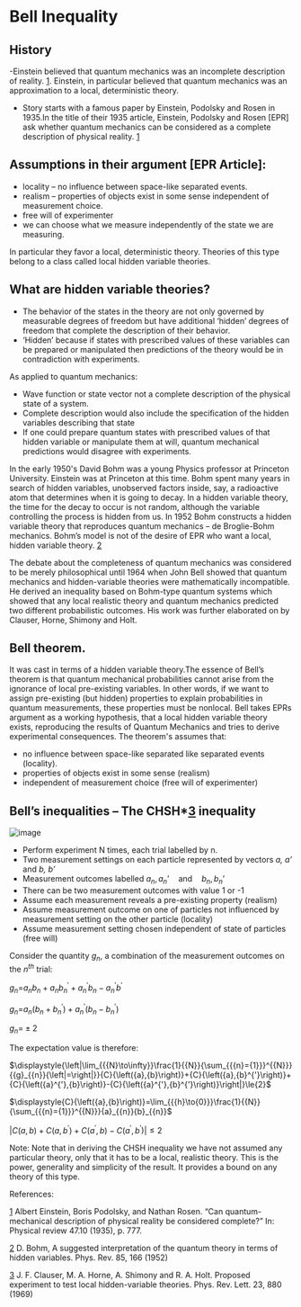 # Bell Inequality

## History
-Einstein believed that quantum mechanics was an incomplete description of reality. [1](https://journals.aps.org/pr/abstract/10.1103/PhysRev.47.777). Einstein, in particular believed that quantum mechanics was an approximation to a local, deterministic theory. 
-	Story starts with a famous paper by Einstein, Podolsky and Rosen in 1935.In the title of their 1935 article, Einstein, Podolsky and Rosen [EPR] ask whether quantum mechanics can be considered as a complete description of physical reality. [1](https://journals.aps.org/pr/abstract/10.1103/PhysRev.47.777)

## Assumptions in their argument [EPR Article]:
- locality – no influence between space-like separated events.
- realism – properties of objects exist in some sense independent of measurement choice.
- free will of experimenter
- we can choose what we measure independently of the state we are measuring. 

In particular they favor a local, deterministic theory. Theories of this type belong to a class called local hidden variable theories.

## What are hidden variable theories?
- The behavior of the states in the theory are not only governed by measurable degrees of freedom but have additional ‘hidden’ degrees of freedom that complete the description of their behavior.
- ‘Hidden’ because if states with prescribed values of these variables can be prepared or manipulated then predictions of the theory would be in contradiction with experiments.

As applied to quantum mechanics: 
- Wave function or state vector not a complete description of the physical state of a system. 
- Complete description would also include the specification of the hidden variables 
   describing that state
- If one could prepare quantum states with prescribed values of that hidden variable or manipulate them at will, quantum mechanical predictions would disagree with experiments. 


In the early 1950's David Bohm was a young Physics professor at Princeton University. Einstein was at Princeton at this time. Bohm spent many years in search of hidden variables, unobserved factors inside, say, a radioactive atom that determines when it is going to decay. In a hidden variable theory, the time for the decay to occur is not random, although the variable controlling the process is hidden from us. In 1952 Bohm constructs a hidden variable theory that reproduces quantum mechanics – de Broglie-Bohm mechanics. Bohm’s model is not of the desire of EPR who want a local, hidden variable theory. [2](https://journals.aps.org/pr/abstract/10.1103/PhysRev.85.166)

The debate about the completeness of quantum mechanics was considered to be merely philosophical until 1964 when John Bell showed that quantum mechanics and hidden-variable theories were mathematically incompatible. He derived an inequality based on Bohm-type quantum systems which showed that any local realistic theory and quantum mechanics predicted two different probabilistic outcomes. His work was further elaborated on by Clauser, Horne, Shimony and Holt.

## Bell theorem.
It was cast in terms of a hidden variable theory.The essence of Bell’s theorem is that quantum mechanical probabilities cannot arise from the ignorance of local pre-existing variables. In other words, if we want to assign pre-existing (but hidden) properties to explain probabilities in quantum measurements, these properties must be nonlocal. Bell takes EPRs argument as a working hypothesis, that a local hidden variable theory exists, reproducing the results of Quantum Mechanics and tries to derive experimental consequences.
The theorem's assumes that:
- no influence between space-like separated like separated events (locality).
- properties of objects exist in some sense (realism)
- independent of measurement choice (free will of experimenter)

## Bell’s inequalities – The CHSH*[3](https://journals.aps.org/prl/abstract/10.1103/PhysRevLett.23.880) inequality

![image](https://github.com/user-attachments/assets/cfdac3d2-eaf6-4f41-8e44-0c1ad0ed2220)

- Perform experiment N times, each trial labelled by n.
- Two measurement settings on each particle represented by vectors *a, a’* and *b, b’*
- Measurement outcomes labelled
  $\displaystyle{a}_{{n}},{a}_{{n}}\text{'}{\quad\text{and}\quad}{b}_{{n}},{b}_{{n}}\text{'}$
- There can be two measurement outcomes with value 1 or -1
- Assume each measurement reveals a pre-existing property (realism)
- Assume measurement outcome on one of particles not influenced by measurement
setting on the other particle (locality)
- Assume measurement setting chosen independent of state of particles (free will)

Consider the quantity $\displaystyle{{g}_{{n}}}$, a combination of the measurement outcomes on the $\displaystyle{n}^{{{t}{h}}}$ trial:

$\displaystyle{{g}_{{n}}=}{a}_{{n}}{b}_{{n}}+{a}_{{n}}{{b}_{{n}}^{'}}+{{a}_{{n}}^{'}}{b}_{{n}}-{{a}_{{n}}^{'}}{b}^{'}$

$\displaystyle{{g}_{{n}}=}{a}_{{n}}{\left({b}_{{n}}+{{b}_{{n}}^{'}}\right)}+{{a}_{{n}}^{'}}{\left({b}_{{n}}-{{b}_{{n}}^{'}}\right)}$

$\displaystyle{{g}_{{{n}}}=}\pm{2}$

The expectation value is therefore:

$\displaystyle{\left|\lim_{{{N}\to\infty}}\frac{1}{{N}}{\sum_{{{n}={1}}}^{{N}}}{{g}_{{n}}{\left|=\right|}}{C}{\left({a},{b}\right)}+{C}{\left({a},{b}^{'}\right)}+{C}{\left({a}^{'},{b}\right)}-{C}{\left({a}^{'},{b}^{'}\right)}\right|}\le{2}$

$\displaystyle{C}{\left({a},{b}\right)}=\lim_{{{h}\to{0}}}\frac{1}{{N}}{\sum_{{{n}={1}}}^{{N}}}{a}_{{n}}{b}_{{n}}$

$\displaystyle{\left|{C}{\left({a},{b}\right)}+{C}{\left({a},{b}^{'}\right)}+{C}{\left({a}^{'},{b}\right)}-{C}{\left({a}^{'},{b}^{'}\right)}\right|}\le{2}$

Note: Note that in deriving the CHSH inequality we have not assumed any particular theory, only that it has to be a local, realistic theory. This is the power, generality and simplicity of the result. It provides a bound on any theory of this type.



References:

[1](https://journals.aps.org/pr/abstract/10.1103/PhysRev.47.777) Albert Einstein, Boris Podolsky, and Nathan Rosen. “Can quantum-mechanical description of physical reality be considered complete?” In: Physical review 47.10 (1935), p. 777.

[2](https://journals.aps.org/pr/abstract/10.1103/PhysRev.85.166) D. Bohm, A suggested interpretation of the quantum theory in terms of hidden variables. Phys. Rev. 85, 166 (1952)

[3](https://journals.aps.org/prl/abstract/10.1103/PhysRevLett.23.880) J. F. Clauser, M. A. Horne, A. Shimony and R. A. Holt. Proposed experiment to
test local hidden-variable theories. Phys. Rev. Lett. 23, 880 (1969)
